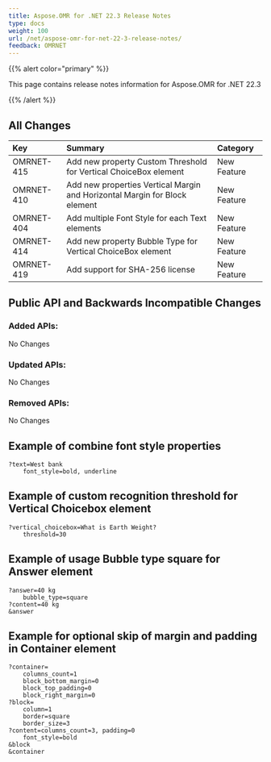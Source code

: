 ```yaml
---
title: Aspose.OMR for .NET 22.3 Release Notes
type: docs
weight: 100
url: /net/aspose-omr-for-net-22-3-release-notes/
feedback: OMRNET
---
```


{{% alert color="primary" %}} 

This page contains release notes information for Aspose.OMR for .NET 22.3

{{% /alert %}} 
## **All Changes**
|**Key**|**Summary**|**Category**|
| :- | :- | :- |
|OMRNET-415|Add new property Custom Threshold for Vertical ChoiceBox element|New Feature|
|OMRNET-410|Add new properties Vertical Margin and Horizontal Margin for Block element|New Feature|
|OMRNET-404|Add multiple Font Style for each Text elements|New Feature|
|OMRNET-414|Add new property Bubble Type for Vertical ChoiceBox element|New Feature|
|OMRNET-419|Add support for SHA-256 license|New Feature|

## **Public API and Backwards Incompatible Changes**
### **Added APIs:**
No Changes
### **Updated APIs:**
No Changes
### **Removed APIs:**
No Changes

## **Example of combine font style properties**
```code
?text=West bank
	font_style=bold, underline
```

## **Example of custom recognition threshold for Vertical Choicebox element**
```code
?vertical_choicebox=What is Earth Weight?
	threshold=30
```

## **Example of usage Bubble type square for Answer element**
```code
?answer=40 kg
	bubble_type=square
?content=40 kg
&answer
```

## **Example for optional skip of margin and padding in Container element**
```code
?container=
	columns_count=1
	block_bottom_margin=0
	block_top_padding=0
	block_right_margin=0
?block=
	column=1
	border=square
	border_size=3	
?content=columns_count=3, padding=0
	font_style=bold
&block
&container
```